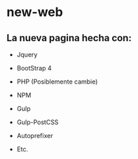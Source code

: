 # new-web
## La nueva pagina hecha con:
- Jquery
- BootStrap 4
- PHP (Posiblemente cambie)

- NPM
- Gulp
- Gulp-PostCSS
- Autoprefixer
- Etc.
